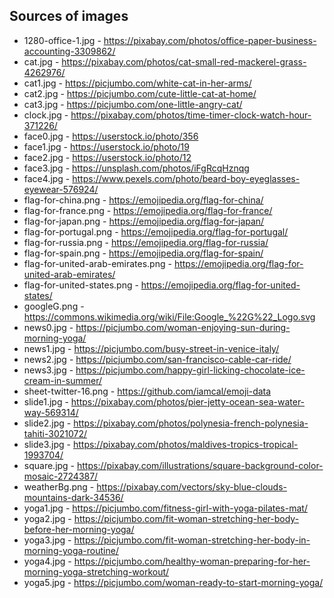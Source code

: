 ## Sources of images

- 1280-office-1.jpg - https://pixabay.com/photos/office-paper-business-accounting-3309862/
- cat.jpg - https://pixabay.com/photos/cat-small-red-mackerel-grass-4262976/
- cat1.jpg - https://picjumbo.com/white-cat-in-her-arms/
- cat2.jpg - https://picjumbo.com/cute-little-cat-at-home/
- cat3.jpg - https://picjumbo.com/one-little-angry-cat/
- clock.jpg - https://pixabay.com/photos/time-timer-clock-watch-hour-371226/
- face0.jpg - https://userstock.io/photo/356
- face1.jpg - https://userstock.io/photo/19
- face2.jpg - https://userstock.io/photo/12
- face3.jpg - https://unsplash.com/photos/iFgRcqHznqg
- face4.jpg - https://www.pexels.com/photo/beard-boy-eyeglasses-eyewear-576924/
- flag-for-china.png - https://emojipedia.org/flag-for-china/
- flag-for-france.png - https://emojipedia.org/flag-for-france/
- flag-for-japan.png - https://emojipedia.org/flag-for-japan/
- flag-for-portugal.png - https://emojipedia.org/flag-for-portugal/
- flag-for-russia.png - https://emojipedia.org/flag-for-russia/
- flag-for-spain.png - https://emojipedia.org/flag-for-spain/
- flag-for-united-arab-emirates.png - https://emojipedia.org/flag-for-united-arab-emirates/
- flag-for-united-states.png - https://emojipedia.org/flag-for-united-states/
- googleG.png - https://commons.wikimedia.org/wiki/File:Google_%22G%22_Logo.svg
- news0.jpg - https://picjumbo.com/woman-enjoying-sun-during-morning-yoga/
- news1.jpg - https://picjumbo.com/busy-street-in-venice-italy/
- news2.jpg - https://picjumbo.com/san-francisco-cable-car-ride/
- news3.jpg - https://picjumbo.com/happy-girl-licking-chocolate-ice-cream-in-summer/
- sheet-twitter-16.png - https://github.com/iamcal/emoji-data
- slide1.jpg - https://pixabay.com/photos/pier-jetty-ocean-sea-water-way-569314/
- slide2.jpg - https://pixabay.com/photos/polynesia-french-polynesia-tahiti-3021072/
- slide3.jpg - https://pixabay.com/photos/maldives-tropics-tropical-1993704/
- square.jpg - https://pixabay.com/illustrations/square-background-color-mosaic-2724387/
- weatherBg.png - https://pixabay.com/vectors/sky-blue-clouds-mountains-dark-34536/
- yoga1.jpg - https://picjumbo.com/fitness-girl-with-yoga-pilates-mat/
- yoga2.jpg - https://picjumbo.com/fit-woman-stretching-her-body-before-her-morning-yoga/
- yoga3.jpg - https://picjumbo.com/fit-woman-stretching-her-body-in-morning-yoga-routine/
- yoga4.jpg - https://picjumbo.com/healthy-woman-preparing-for-her-morning-yoga-stretching-workout/
- yoga5.jpg - https://picjumbo.com/woman-ready-to-start-morning-yoga/
